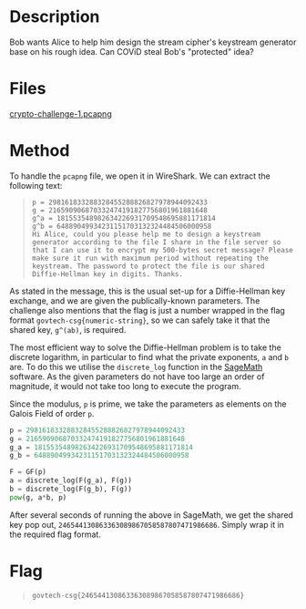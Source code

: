 # Description

Bob wants Alice to help him design the stream cipher's keystream generator base on his rough idea. Can COViD steal Bob's "protected" idea?

# Files

[crypto-challenge-1.pcapng](crypto-challenge-1.pcapng)

# Method

To handle the `pcapng` file, we open it in WireShark. We can extract the following text:

> `p = 298161833288328455288826827978944092433`\
> `g = 216590906870332474191827756801961881648`\
> `g^a = 181553548982634226931709548695881171814`\
> `g^b = 64889049934231151703132324484506000958`\
> `Hi Alice, could you please help me to design a keystream generator according to the file I share in the file server so that I can use it to encrypt my 500-bytes secret message? Please make sure it run with maximum period without repeating the keystream. The password to protect the file is our shared Diffie-Hellman key in digits. Thanks.`

As stated in the message, this is the usual set-up for a Diffie-Hellman key exchange, and we are given the publically-known parameters. The challenge also mentions that the flag is just a number wrapped in the flag format `govtech-csg{numeric-string}`, so we can safely take it that the shared key, `g^(ab)`, is required.

The most efficient way to solve the Diffie-Hellman problem is to take the discrete logarithm, in particular to find what the private exponents, `a` and `b` are. To do this we utilise the `discrete_log` function in the [SageMath](https://www.sagemath.org/) software. As the given parameters do not have too large an order of magnitude, it would not take too long to execute the program.

Since the modulus, `p` is prime, we take the parameters as elements on the Galois Field of order `p`.

```py
p = 298161833288328455288826827978944092433
g = 216590906870332474191827756801961881648
g_a = 181553548982634226931709548695881171814
g_b = 64889049934231151703132324484506000958

F = GF(p)
a = discrete_log(F(g_a), F(g))
b = discrete_log(F(g_b), F(g))
pow(g, a*b, p)
```

After several seconds of running the above in SageMath, we get the shared key pop out, `246544130863363089867058587807471986686`. Simply wrap it in the required flag format.

# Flag

> `govtech-csg{246544130863363089867058587807471986686}`

